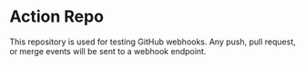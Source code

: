 # Action Repo

This repository is used for testing GitHub webhooks. Any push, pull request, or merge events will be sent to a webhook endpoint.
